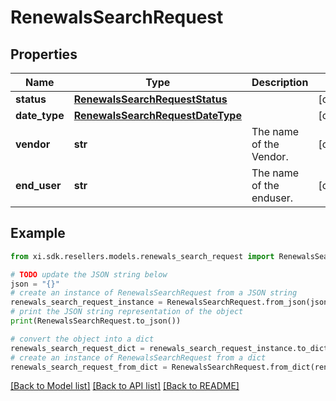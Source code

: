 # RenewalsSearchRequest


## Properties

Name | Type | Description | Notes
------------ | ------------- | ------------- | -------------
**status** | [**RenewalsSearchRequestStatus**](RenewalsSearchRequestStatus.md) |  | [optional] 
**date_type** | [**RenewalsSearchRequestDateType**](RenewalsSearchRequestDateType.md) |  | [optional] 
**vendor** | **str** | The name of the Vendor. | [optional] 
**end_user** | **str** | The name of the enduser.  | [optional] 

## Example

```python
from xi.sdk.resellers.models.renewals_search_request import RenewalsSearchRequest

# TODO update the JSON string below
json = "{}"
# create an instance of RenewalsSearchRequest from a JSON string
renewals_search_request_instance = RenewalsSearchRequest.from_json(json)
# print the JSON string representation of the object
print(RenewalsSearchRequest.to_json())

# convert the object into a dict
renewals_search_request_dict = renewals_search_request_instance.to_dict()
# create an instance of RenewalsSearchRequest from a dict
renewals_search_request_from_dict = RenewalsSearchRequest.from_dict(renewals_search_request_dict)
```
[[Back to Model list]](../README.md#documentation-for-models) [[Back to API list]](../README.md#documentation-for-api-endpoints) [[Back to README]](../README.md)


